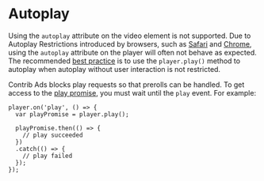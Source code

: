 # Autoplay

Using the `autoplay` attribute on the video element is not supported. Due to Autoplay Restrictions introduced by browsers, such as [Safari](https://webkit.org/blog/7734/auto-play-policy-changes-for-macos/) and [Chrome](https://developers.google.com/web/updates/2017/09/autoplay-policy-changes), using the `autoplay` attribute on the player will often not behave as expected. The recommended [best practice](https://developers.google.com/web/updates/2017/09/autoplay-policy-changes#best-practices) is to use the `player.play()` method to autoplay when autoplay without user interaction is not restricted.

Contrib Ads blocks play requests so that prerolls can be handled. To get access to the [play promise](https://developer.mozilla.org/en-US/docs/Web/API/HTMLMediaElement/play), you must wait until the `play` event. For example:

```
player.on('play', () => {
  var playPromise = player.play();

  playPromise.then(() => {
    // play succeeded
  })
  .catch(() => {
    // play failed
  });
});
```

